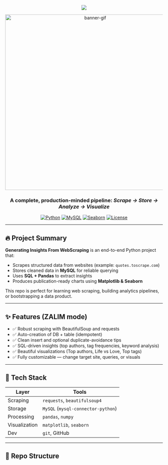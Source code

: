 <p align="center">
  <img src="https://readme-typing-svg.herokuapp.com?font=Fira+Code&size=24&pause=1000&center=true&vCenter=true&width=780&lines=%F0%9F%8C%90+Generating+Insights+From+WebScraping+%E2%9D%A4%EF%B8%8F;Scrape+%E2%9C%A8+Store+%E2%9C%A8+Analyze+%E2%9C%A8+Visualize;Turn+Raw+Web+Data+Into+Actionable+Insights+%F0%9F%92%AD">
</p>

<p align="center">
  <img src="https://media.giphy.com/media/26tn33aiTi1jkl6H6/giphy.gif" width="560" alt="banner-gif"/>
</p>

<h3 align="center">
  <b>A complete, production-minded pipeline:</b> <i>Scrape → Store → Analyze → Visualize</i>
</h3>

<p align="center">
  <a href="#"><img alt="Python" src="https://img.shields.io/badge/Python-3.8%2B-blue?style=for-the-badge&logo=python"></a>
  <a href="#"><img alt="MySQL" src="https://img.shields.io/badge/MySQL-Database-blue?style=for-the-badge&logo=mysql"></a>
  <a href="#"><img alt="Seaborn" src="https://img.shields.io/badge/Seaborn-Visuals-orange?style=for-the-badge"></a>
  <a href="#"><img alt="License" src="https://img.shields.io/badge/License-MIT-green?style=for-the-badge"></a>
</p>

---

## 🔥 Project Summary

**Generating Insights From WebScraping** is an end-to-end Python project that:
- Scrapes structured data from websites (example: `quotes.toscrape.com`)  
- Stores cleaned data in **MySQL** for reliable querying  
- Uses **SQL + Pandas** to extract insights  
- Produces publication-ready charts using **Matplotlib & Seaborn**  

This repo is perfect for learning web scraping, building analytics pipelines, or bootstrapping a data product.

---

## ✨ Features (ZALIM mode)
- ✅ Robust scraping with BeautifulSoup and requests  
- ✅ Auto-creation of DB + table (idempotent)  
- ✅ Clean insert and optional duplicate-avoidance tips  
- ✅ SQL-driven insights (top authors, tag frequencies, keyword analysis)  
- ✅ Beautiful visualizations (Top authors, Life vs Love, Top tags)  
- ✅ Fully customizable — change target site, queries, or visuals  

---

## 🧩 Tech Stack
| Layer | Tools |
|-------|-------|
| Scraping | `requests`, `beautifulsoup4` |
| Storage | `MySQL` (`mysql-connector-python`) |
| Processing | `pandas`, `numpy` |
| Visualization | `matplotlib`, `seaborn` |
| Dev | `git`, GitHub |

---

## 📁 Repo Structure

